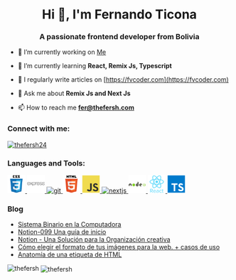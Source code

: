 <h1 align="center">Hi 👋, I'm Fernando Ticona</h1>
<h3 align="center">A passionate frontend developer from Bolivia</h3>



- 🔭 I’m currently working on [Me](https://fvcoder.com)

- 🌱 I’m currently learning **React, Remix Js, Typescript**

- 📝 I regularly write articles on [https://fvcoder.com](https://fvcoder.com)

- 💬 Ask me about **Remix Js and Next Js**

- 📫 How to reach me **fer@thefersh.com**

<h3 align="left">Connect with me:</h3>
<p align="left">
<a href="https://twitter.com/thefersh24" target="blank"><img align="center" src="https://raw.githubusercontent.com/rahuldkjain/github-profile-readme-generator/master/src/images/icons/Social/twitter.svg" alt="thefersh24" height="30" width="40" /></a>
</p>

<h3 align="left">Languages and Tools:</h3>
<p align="left"> <a href="https://www.w3schools.com/css/" target="_blank" rel="noreferrer"> <img src="https://raw.githubusercontent.com/devicons/devicon/master/icons/css3/css3-original-wordmark.svg" alt="css3" width="40" height="40"/> </a> <a href="https://expressjs.com" target="_blank" rel="noreferrer"> <img src="https://raw.githubusercontent.com/devicons/devicon/master/icons/express/express-original-wordmark.svg" alt="express" width="40" height="40"/> </a> <a href="https://git-scm.com/" target="_blank" rel="noreferrer"> <img src="https://www.vectorlogo.zone/logos/git-scm/git-scm-icon.svg" alt="git" width="40" height="40"/> </a> <a href="https://www.w3.org/html/" target="_blank" rel="noreferrer"> <img src="https://raw.githubusercontent.com/devicons/devicon/master/icons/html5/html5-original-wordmark.svg" alt="html5" width="40" height="40"/> </a> <a href="https://developer.mozilla.org/en-US/docs/Web/JavaScript" target="_blank" rel="noreferrer"> <img src="https://raw.githubusercontent.com/devicons/devicon/master/icons/javascript/javascript-original.svg" alt="javascript" width="40" height="40"/> </a> <a href="https://nextjs.org/" target="_blank" rel="noreferrer"> <img src="https://cdn.worldvectorlogo.com/logos/nextjs-2.svg" alt="nextjs" width="40" height="40"/> </a> <a href="https://nodejs.org" target="_blank" rel="noreferrer"> <img src="https://raw.githubusercontent.com/devicons/devicon/master/icons/nodejs/nodejs-original-wordmark.svg" alt="nodejs" width="40" height="40"/> </a> <a href="https://reactjs.org/" target="_blank" rel="noreferrer"> <img src="https://raw.githubusercontent.com/devicons/devicon/master/icons/react/react-original-wordmark.svg" alt="react" width="40" height="40"/> </a> <a href="https://www.typescriptlang.org/" target="_blank" rel="noreferrer"> <img src="https://raw.githubusercontent.com/devicons/devicon/master/icons/typescript/typescript-original.svg" alt="typescript" width="40" height="40"/> </a> </p>

### Blog
- [Sistema Binario en la Computadora](https://www.thefersh.com/blog/sistema-binario-en-la-computadora/)
- [Notion-099 Una guía de inicio](https://www.thefersh.com/blog/notion-099-una-guia-de-inicio/)
- [Notion - Una Solución para la Organización creativa](https://www.thefersh.com/blog/notion---una-solucion-para-la-organizacion-creativa/)
- [Cómo elegir el formato de tus imágenes para la web. + casos de uso](https://www.thefersh.com/blog/como-elegir-el-formato-de-tus-imagenes-para-la-web/)
- [Anatomía de una etiqueta de HTML](https://www.thefersh.com/blog/html-anatomia-de-una-etiqueta-html/)

<p><img align="left" src="https://github-readme-stats.vercel.app/api/top-langs?username=fvcoder&show_icons=true&locale=en&layout=compact" alt="thefersh" /></p>

<p>&nbsp;<img align="center" src="https://github-readme-stats.vercel.app/api?username=fvcoder&show_icons=true&locale=en" alt="thefersh" /></p>

